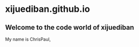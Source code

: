 # xijuediban.github.io
<!DOCTYPE html>
<html>
 <head>
  <meta charset="UTF-8">
  <title>xijuediban</title>
 </head>
 <body>
  <h2>Welcome to the code world of xijuediban</h2>
  <p>My name is ChrisPaul,</p>
 </body>
</html>
